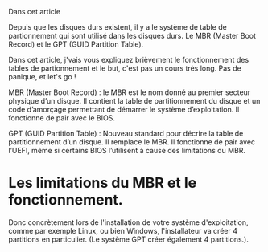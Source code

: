 Dans cet article

Depuis que les disques durs existent, il y a le système de table de partionnement qui sont utilisé dans les disques durs. Le MBR (Master Boot Record) et le GPT (GUID Partition Table). 

Dans cet article, j'vais vous expliquez brièvement le fonctionnement des tables de partionnement et le but, c'est pas un cours très long. Pas de panique, et let's go !

MBR (Master Boot Record) : le MBR est le nom donné au premier secteur physique d’un disque. Il contient la table de partitionnement du disque et un code d’amorçage permettant de démarrer le système d’exploitation. Il fonctionne de pair avec le BIOS.

GPT (GUID Partition Table) : Nouveau standard pour décrire la table de partitionnement d’un disque. Il remplace le MBR. Il fonctionne de pair avec l’UEFI, même si certains BIOS l’utilisent à cause des limitations du MBR.

# Les limitations du MBR et le fonctionnement.

Donc concrètement lors de l'installation de votre système d'exploitation, comme par exemple Linux, ou bien Windows, l'installateur va créer 4 partitions en particulier. (Le système GPT créer également 4 partitions.).

